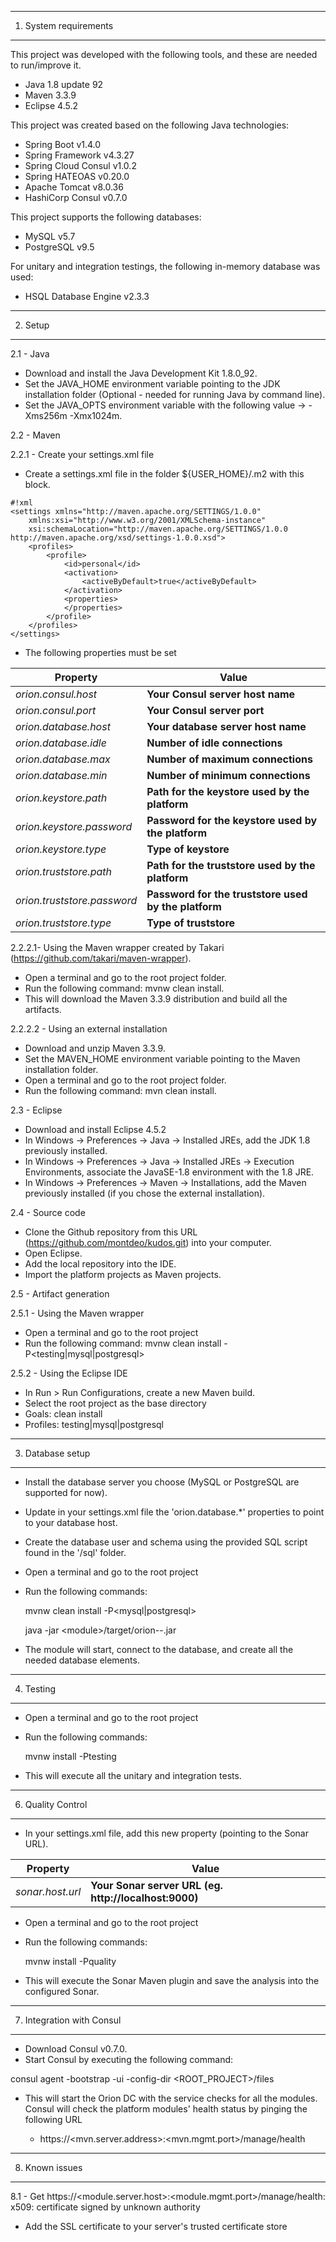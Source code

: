 -----------------------------------------------------------------------------------------------------------------------------
1. System requirements
-----------------------------------------------------------------------------------------------------------------------------

This project was developed with the following tools, and these are needed to run/improve it.

- Java 1.8 update 92
- Maven 3.3.9
- Eclipse 4.5.2

This project was created based on the following Java technologies:

- Spring Boot v1.4.0
- Spring Framework v4.3.27
- Spring Cloud Consul v1.0.2
- Spring HATEOAS v0.20.0
- Apache Tomcat v8.0.36
- HashiCorp Consul v0.7.0

This project supports the following databases:

- MySQL v5.7
- PostgreSQL v9.5

For unitary and integration testings, the following in-memory database was used:

- HSQL Database Engine v2.3.3

-----------------------------------------------------------------------------------------------------------------------------
2. Setup
-----------------------------------------------------------------------------------------------------------------------------

2.1 - Java

- Download and install the Java Development Kit 1.8.0_92.
- Set the JAVA_HOME environment variable pointing to the JDK installation folder (Optional - needed for running Java by command line).
- Set the JAVA_OPTS environment variable with the following value -> -Xms256m -Xmx1024m.

2.2 - Maven

2.2.1 - Create your settings.xml file

- Create a settings.xml file in the folder ${USER_HOME}/.m2 with this block.

```
#!xml
<settings xmlns="http://maven.apache.org/SETTINGS/1.0.0"
	xmlns:xsi="http://www.w3.org/2001/XMLSchema-instance"
	xsi:schemaLocation="http://maven.apache.org/SETTINGS/1.0.0 http://maven.apache.org/xsd/settings-1.0.0.xsd">
	<profiles>
		<profile>
			<id>personal</id>
			<activation>
				<activeByDefault>true</activeByDefault>
			</activation>
			<properties>
			</properties>
		</profile>
	</profiles>
</settings>
```

- The following properties must be set

Property | Value
--- | ---
*orion.consul.host* | **Your Consul server host name**
*orion.consul.port* | **Your Consul server port**
*orion.database.host* | **Your database server host name**
*orion.database.idle* | **Number of idle connections**
*orion.database.max* | **Number of maximum connections**
*orion.database.min* | **Number of minimum connections**
*orion.keystore.path* | **Path for the keystore used by the platform**
*orion.keystore.password* | **Password for the keystore used by the platform**
*orion.keystore.type* | **Type of keystore**
*orion.truststore.path* | **Path for the truststore used by the platform**
*orion.truststore.password* | **Password for the truststore used by the platform**
*orion.truststore.type* | **Type of truststore**

2.2.2.1- Using the Maven wrapper created by Takari (https://github.com/takari/maven-wrapper).

- Open a terminal and go to the root project folder.
- Run the following command: mvnw clean install.
- This will download the Maven 3.3.9 distribution and build all the artifacts.

2.2.2.2 - Using an external installation

- Download and unzip Maven 3.3.9.
- Set the MAVEN_HOME environment variable pointing to the Maven installation folder.
- Open a terminal and go to the root project folder.
- Run the following command: mvn clean install.

2.3 - Eclipse

- Download and install Eclipse 4.5.2
- In Windows -> Preferences -> Java -> Installed JREs, add the JDK 1.8 previously installed.
- In Windows -> Preferences -> Java -> Installed JREs -> Execution Environments, associate the JavaSE-1.8 environment with the 1.8 JRE.
- In Windows -> Preferences -> Maven -> Installations, add the Maven previously installed (if you chose the external installation).

2.4 - Source code

- Clone the Github repository from this URL (https://github.com/montdeo/kudos.git) into your computer.
- Open Eclipse.
- Add the local repository into the IDE.
- Import the platform projects as Maven projects.

2.5 - Artifact generation

2.5.1 - Using the Maven wrapper

- Open a terminal and go to the root project
- Run the following command: mvnw clean install -P\<testing|mysql|postgresql>

2.5.2 - Using the Eclipse IDE

- In Run > Run Configurations, create a new Maven build.
- Select the root project as the base directory
- Goals: clean install
- Profiles: testing|mysql|postgresql

-----------------------------------------------------------------------------------------------------------------------------
3. Database setup
-----------------------------------------------------------------------------------------------------------------------------

- Install the database server you choose (MySQL or PostgreSQL are supported for now).
- Update in your settings.xml file the 'orion.database.*' properties to point to your database host.
- Create the database user and schema using the provided SQL script found in the '/sql' folder.  
- Open a terminal and go to the root project
- Run the following commands: 

   mvnw clean install -P\<mysql|postgresql>

   java -jar \<module>/target/orion-<module>-<version>.jar
   
- The module will start, connect to the database, and create all the needed database elements.

-----------------------------------------------------------------------------------------------------------------------------
4. Testing
-----------------------------------------------------------------------------------------------------------------------------

- Open a terminal and go to the root project
- Run the following commands: 

   mvnw install -Ptesting
   
- This will execute all the unitary and integration tests. 

-----------------------------------------------------------------------------------------------------------------------------
6. Quality Control
-----------------------------------------------------------------------------------------------------------------------------

- In your settings.xml file, add this new property (pointing to the Sonar URL).
	
Property | Value
--- | ---
*sonar.host.url* | **Your Sonar server URL (eg. http://localhost:9000)**
	

- Open a terminal and go to the root project
- Run the following commands: 

   mvnw install -Pquality
   
- This will execute the Sonar Maven plugin and save the analysis into the configured Sonar.

-----------------------------------------------------------------------------------------------------------------------------
7. Integration with Consul
-----------------------------------------------------------------------------------------------------------------------------

- Download Consul v0.7.0.
- Start Consul by executing the following command:

consul agent -bootstrap -ui -config-dir \<ROOT_PROJECT>/files

- This will start the Orion DC with the service checks for all the modules. Consul will check the platform modules' 
  health status by pinging the following URL

   - https://\<mvn.server.address>:\<mvn.mgmt.port>/manage/health

-----------------------------------------------------------------------------------------------------------------------------
8. Known issues
-----------------------------------------------------------------------------------------------------------------------------

8.1 - Get https://\<module.server.host>:\<module.mgmt.port>/manage/health: x509: certificate signed by unknown authority

- Add the SSL certificate to your server's trusted certificate store
